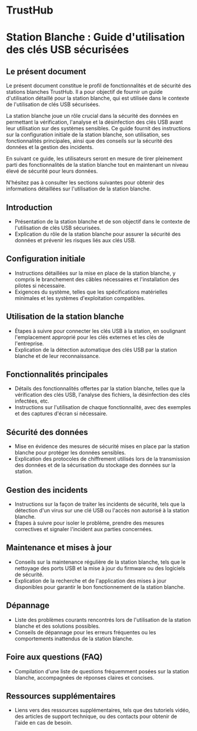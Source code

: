 # TrustHub 

# Station Blanche : Guide d'utilisation des clés USB sécurisées

## Le présent document
Le présent document constitue le profil de fonctionnalités et de sécurité des stations blanches TrustHub. Il a pour objectif de fournir un guide d'utilisation détaillé pour la station blanche, qui est utilisée dans le contexte de l'utilisation de clés USB sécurisées.

La station blanche joue un rôle crucial dans la sécurité des données en permettant la vérification, l'analyse et la désinfection des clés USB avant leur utilisation sur des systèmes sensibles. Ce guide fournit des instructions sur la configuration initiale de la station blanche, son utilisation, ses fonctionnalités principales, ainsi que des conseils sur la sécurité des données et la gestion des incidents.

En suivant ce guide, les utilisateurs seront en mesure de tirer pleinement parti des fonctionnalités de la station blanche tout en maintenant un niveau élevé de sécurité pour leurs données.

N'hésitez pas à consulter les sections suivantes pour obtenir des informations détaillées sur l'utilisation de la station blanche.

## Introduction
- Présentation de la station blanche et de son objectif dans le contexte de l'utilisation de clés USB sécurisées.
- Explication du rôle de la station blanche pour assurer la sécurité des données et prévenir les risques liés aux clés USB.

## Configuration initiale
- Instructions détaillées sur la mise en place de la station blanche, y compris le branchement des câbles nécessaires et l'installation des pilotes si nécessaire.
- Exigences du système, telles que les spécifications matérielles minimales et les systèmes d'exploitation compatibles.

## Utilisation de la station blanche
- Étapes à suivre pour connecter les clés USB à la station, en soulignant l'emplacement approprié pour les clés externes et les clés de l'entreprise.
- Explication de la détection automatique des clés USB par la station blanche et de leur reconnaissance.

## Fonctionnalités principales
- Détails des fonctionnalités offertes par la station blanche, telles que la vérification des clés USB, l'analyse des fichiers, la désinfection des clés infectées, etc.
- Instructions sur l'utilisation de chaque fonctionnalité, avec des exemples et des captures d'écran si nécessaire.

## Sécurité des données
- Mise en évidence des mesures de sécurité mises en place par la station blanche pour protéger les données sensibles.
- Explication des protocoles de chiffrement utilisés lors de la transmission des données et de la sécurisation du stockage des données sur la station.

## Gestion des incidents
- Instructions sur la façon de traiter les incidents de sécurité, tels que la détection d'un virus sur une clé USB ou l'accès non autorisé à la station blanche.
- Étapes à suivre pour isoler le problème, prendre des mesures correctives et signaler l'incident aux parties concernées.

## Maintenance et mises à jour
- Conseils sur la maintenance régulière de la station blanche, tels que le nettoyage des ports USB et la mise à jour du firmware ou des logiciels de sécurité.
- Explication de la recherche et de l'application des mises à jour disponibles pour garantir le bon fonctionnement de la station blanche.

## Dépannage
- Liste des problèmes courants rencontrés lors de l'utilisation de la station blanche et des solutions possibles.
- Conseils de dépannage pour les erreurs fréquentes ou les comportements inattendus de la station blanche.

## Foire aux questions (FAQ)
- Compilation d'une liste de questions fréquemment posées sur la station blanche, accompagnées de réponses claires et concises.

## Ressources supplémentaires
- Liens vers des ressources supplémentaires, tels que des tutoriels vidéo, des articles de support technique, ou des contacts pour obtenir de l'aide en cas de besoin.
